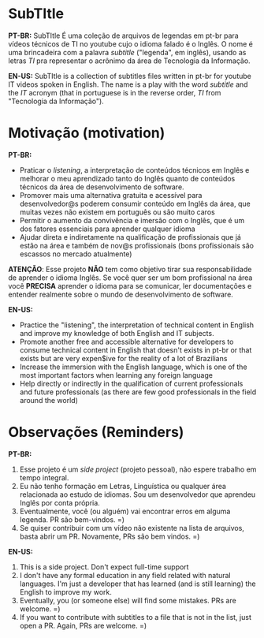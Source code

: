 # SubTItle

**PT-BR:** SubTItle É uma coleção de arquivos de legendas em pt-br para vídeos técnicos de TI no youtube cujo o idioma falado é o Inglês. O nome é uma brincadeira com a palavra _subtitle_ ("legenda", em inglês), usando as letras _TI_ pra representar o acrônimo da área de Tecnologia da Informação.

**EN-US:** SubTItle is a collection of subtitles files written in pt-br for youtube IT videos spoken in English. The name is a play with the word _subtitle_ and the _IT_ acronym (that in portuguese is in the reverse order, _TI_ from "Tecnologia da Informação").

# Motivação (motivation)

**PT-BR:**
- Praticar o _listening_, a interpretação de conteúdos técnicos em Inglês e melhorar o meu aprendizado tanto do Inglês quanto de conteúdos técnicos da área de desenvolvimento de software.
- Promover mais uma alternativa gratuita e acessível para desenvolvedor@s poderem consumir conteúdo em Inglês da área, que muitas vezes não existem em português ou são muito caros
- Permitir o aumento da convivência e imersão com o Inglês, que é um dos fatores essenciais para aprender qualquer idioma
- Ajudar direta e indiretamente na qualificação de profissionais que já estão na área e também de nov@s profissionais (bons profissionais são escassos no mercado atualmente)

**ATENÇÃO**: Esse projeto **NÃO** tem como objetivo tirar sua responsabilidade de aprender o idioma Inglês. Se você quer ser um bom profissional na área você **PRECISA** aprender o idioma para se comunicar, ler documentações e entender realmente sobre o mundo de desenvolvimento de software.

**EN-US:**
- Practice the "listening", the interpretation of technical content in English and improve my knowledge of both English and IT subjects.
- Promote another free and accessible alternative for developers to consume technical content in English that doesn't exists in pt-br or that exists but are very expen$ive for the reality of a lot of Brazilians
- Increase the immersion with the English language, which is one of the most important factors when learning any foreign language
- Help directly or indirectly in the qualification of current professionals and future professionals (as there are few good professionals in the field around the world)

# Observações (Reminders)

**PT-BR:**
1. Esse projeto é um _side project_ (projeto pessoal), não espere trabalho em tempo integral.
2. Eu não tenho formação em Letras, Linguística ou qualquer área relacionada ao estudo de idiomas. Sou um desenvolvedor que aprendeu Inglês por conta própria.
3. Eventualmente, você (ou alguém) vai encontrar erros em alguma legenda. PR são bem-vindos. =)
4. Se quiser contribuir com um vídeo não existente na lista de arquivos, basta abrir um PR. Novamente, PRs são bem vindos. =)

**EN-US:**
1. This is a side project. Don't expect full-time support
2. I don't have any formal education in any field related with natural languages. I'm just a developer that has learned (and is still learning) the English to improve my work.
3. Eventually, you (or someone else) will find some mistakes. PRs are welcome. =)
4. If you want to contribute with subtitles to a file that is not in the list, just open a PR. Again, PRs are welcome. =)
